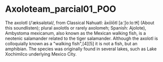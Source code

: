 # Axoloteam_parcial01_POO
The axolotl (/ˈæksəlɒtəl/, from Classical Nahuatl: āxōlōtl [aːˈʃoːloːtɬ] (About this soundlisten); plural axolotls or rarely axolomeh; Spanish: Ajolote), Ambystoma mexicanum, also known as the Mexican walking fish, is a neotenic salamander related to the tiger salamander. Although the axolotl is colloquially known as a "walking fish",[4][5] it is not a fish, but an amphibian. The species was originally found in several lakes, such as Lake Xochimilco underlying Mexico City.

